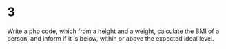 # 3
Write a php code, which from a height and a weight, calculate the BMI of a person, and inform if it is below, within or above the expected ideal level.